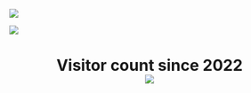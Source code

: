 <p>
  <img src="https://github-readme-stats.vercel.app/api/top-langs/?username=fidesosu&layout=compact&theme=moltack" />
</p>

<p>
  <img src="https://github-readme-stats.vercel.app/api?username=spuqe&show_icons=true&theme=moltack" />
</p>

<p> 
  <h1 align="center">Visitor count since 2022<br>
  <img src="https://profile-counter.glitch.me/fidesosu/count.svg" />
    </h1>
</p>
